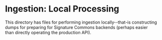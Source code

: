 # Ingestion: Local Processing

This directory has files for performing ingestion locally--that-is constructing dumps for preparing for Signature Commons backends (perhaps easier than directly operating the production API).
